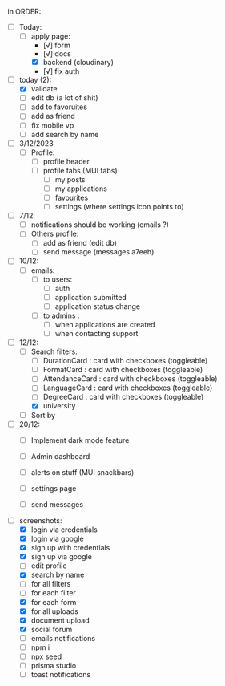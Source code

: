 
in ORDER: 
- [ ] Today:
  - [ ] apply page: 
    - [√] form 
    - [√] docs 
    - [x] backend (cloudinary)
    - [√] fix auth 

- [ ] today (2):
  - [x] validate 
  - [ ] edit db (a lot of shit)
  - [ ] add to favoruites 
  - [ ] add as friend 
  - [ ] fix mobile vp
  - [ ] add search by name

- [ ] 3/12/2023
  - [ ] Profile:
    - [ ] profile header 
    - [ ] profile tabs (MUI tabs)
      - [ ] my posts
      - [ ] my applications
      - [ ] favourites
      - [ ] settings (where settings icon points to)

- [ ] 7/12:
  - [ ] notifications should be working (emails ?)
  - [ ] Others profile: 
    - [ ] add as friend (edit db)
    - [ ] send message (messages a7eeh)

- [ ] 10/12: 
  - [ ] emails: 
    - [ ] to users: 
      - [ ] auth
      - [ ] application submitted 
      - [ ] application status change 
    - [ ] to admins : 
      - [ ] when applications are created 
      - [ ] when contacting support  

- [ ] 12/12: 
  - [ ] Search filters:
    - [ ] DurationCard : card with checkboxes (toggleable)
    - [ ] FormatCard : card with checkboxes (toggleable)
    - [ ] AttendanceCard : card with checkboxes (toggleable)
    - [ ] LanguageCard : card with checkboxes (toggleable)
    - [ ] DegreeCard : card with checkboxes (toggleable)
    - [x] university 
  - [ ] Sort by 

- [ ] 20/12: 
    - [ ] Implement dark mode feature
  - [ ] Admin dashboard
  - [ ] alerts on stuff (MUI snackbars)
  - [ ] settings page 
  - [ ] send messages 




- [ ] screenshots: 
  - [x] login via credentials
  - [x] login via google 
  - [x] sign up with credentials
  - [x] sign up via google 
  - [ ] edit profile 
  - [x] search by name
  - [ ] for all filters
  - [ ] for each filter 
  - [x] for each form
  - [x] for all uploads
  - [x] document upload
  - [x] social forum 
  - [ ] emails notifications 
  - [ ] npm i 
  - [ ] npx seed 
  - [ ] prisma studio 
  - [ ] toast notifications